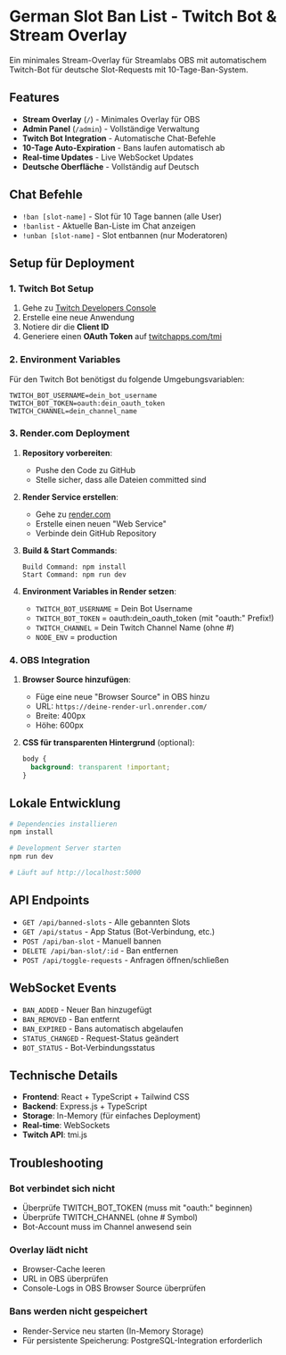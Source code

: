# German Slot Ban List - Twitch Bot & Stream Overlay

Ein minimales Stream-Overlay für Streamlabs OBS mit automatischem Twitch-Bot für deutsche Slot-Requests mit 10-Tage-Ban-System.

## Features

- **Stream Overlay** (`/`) - Minimales Overlay für OBS
- **Admin Panel** (`/admin`) - Vollständige Verwaltung
- **Twitch Bot Integration** - Automatische Chat-Befehle
- **10-Tage Auto-Expiration** - Bans laufen automatisch ab
- **Real-time Updates** - Live WebSocket Updates
- **Deutsche Oberfläche** - Vollständig auf Deutsch

## Chat Befehle

- `!ban [slot-name]` - Slot für 10 Tage bannen (alle User)
- `!banlist` - Aktuelle Ban-Liste im Chat anzeigen
- `!unban [slot-name]` - Slot entbannen (nur Moderatoren)

## Setup für Deployment

### 1. Twitch Bot Setup

1. Gehe zu [Twitch Developers Console](https://dev.twitch.tv/console)
2. Erstelle eine neue Anwendung
3. Notiere dir die **Client ID**
4. Generiere einen **OAuth Token** auf [twitchapps.com/tmi](https://twitchapps.com/tmi/)

### 2. Environment Variables

Für den Twitch Bot benötigst du folgende Umgebungsvariablen:

```env
TWITCH_BOT_USERNAME=dein_bot_username
TWITCH_BOT_TOKEN=oauth:dein_oauth_token
TWITCH_CHANNEL=dein_channel_name
```

### 3. Render.com Deployment

1. **Repository vorbereiten**:
   - Pushe den Code zu GitHub
   - Stelle sicher, dass alle Dateien committed sind

2. **Render Service erstellen**:
   - Gehe zu [render.com](https://render.com)
   - Erstelle einen neuen "Web Service"
   - Verbinde dein GitHub Repository

3. **Build & Start Commands**:
   ```
   Build Command: npm install
   Start Command: npm run dev
   ```

4. **Environment Variables in Render setzen**:
   - `TWITCH_BOT_USERNAME` = Dein Bot Username
   - `TWITCH_BOT_TOKEN` = oauth:dein_oauth_token (mit "oauth:" Prefix!)
   - `TWITCH_CHANNEL` = Dein Twitch Channel Name (ohne #)
   - `NODE_ENV` = production

### 4. OBS Integration

1. **Browser Source hinzufügen**:
   - Füge eine neue "Browser Source" in OBS hinzu
   - URL: `https://deine-render-url.onrender.com/`
   - Breite: 400px
   - Höhe: 600px

2. **CSS für transparenten Hintergrund** (optional):
   ```css
   body { 
     background: transparent !important; 
   }
   ```

## Lokale Entwicklung

```bash
# Dependencies installieren
npm install

# Development Server starten
npm run dev

# Läuft auf http://localhost:5000
```

## API Endpoints

- `GET /api/banned-slots` - Alle gebannten Slots
- `GET /api/status` - App Status (Bot-Verbindung, etc.)
- `POST /api/ban-slot` - Manuell bannen
- `DELETE /api/ban-slot/:id` - Ban entfernen
- `POST /api/toggle-requests` - Anfragen öffnen/schließen

## WebSocket Events

- `BAN_ADDED` - Neuer Ban hinzugefügt
- `BAN_REMOVED` - Ban entfernt
- `BAN_EXPIRED` - Bans automatisch abgelaufen
- `STATUS_CHANGED` - Request-Status geändert
- `BOT_STATUS` - Bot-Verbindungsstatus

## Technische Details

- **Frontend**: React + TypeScript + Tailwind CSS
- **Backend**: Express.js + TypeScript
- **Storage**: In-Memory (für einfaches Deployment)
- **Real-time**: WebSockets
- **Twitch API**: tmi.js

## Troubleshooting

### Bot verbindet sich nicht
- Überprüfe TWITCH_BOT_TOKEN (muss mit "oauth:" beginnen)
- Überprüfe TWITCH_CHANNEL (ohne # Symbol)
- Bot-Account muss im Channel anwesend sein

### Overlay lädt nicht
- Browser-Cache leeren
- URL in OBS überprüfen
- Console-Logs in OBS Browser Source überprüfen

### Bans werden nicht gespeichert
- Render-Service neu starten (In-Memory Storage)
- Für persistente Speicherung: PostgreSQL-Integration erforderlich
